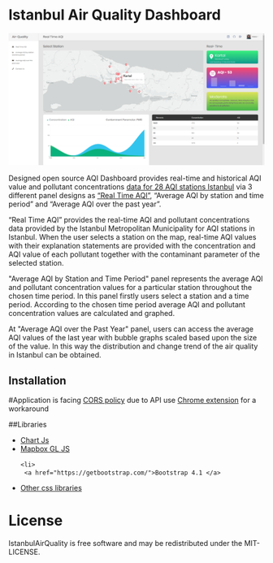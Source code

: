 
<h1>Istanbul Air Quality Dashboard</h1>

<img src="https://github.com/eyptunahnunl/IstanbulAirQualityDashboard/blob/main/images/screenshot/Real-Time-AQI.PNG" alt="">



Designed open source AQI Dashboard provides real-time and historical AQI value and pollutant concentrations <a href="https://data.ibb.gov.tr/dataset/hava-kalitesi-istasyon-bilgileri-web-servisi">data for 28 AQI stations Istanbul</a> via 3 different panel designs as  <a href="https://data.ibb.gov.tr/dataset/hava-kalitesi-istasyon-olcum-sonuclari-web-servisi">“Real Time AQI”</a>, “Average AQI by station and time period” and “Average AQI over the past year”. 

<p>“Real Time AQI” provides the real-time AQI and pollutant concentrations data provided by the Istanbul Metropolitan Municipality for AQI stations in Istanbul. When the user selects a station on the map, real-time AQI values with their explanation statements are provided with the concentration and AQI value of each pollutant together with the contaminant parameter of the selected station. </p>

"Average AQI by Station and Time Period" panel represents the average AQI and pollutant concentration values for a particular station throughout the chosen time period. In this panel firstly users select a station and a time period. According to the chosen time period average AQI and pollutant concentration values are calculated and graphed. 

At "Average AQI over the Past Year" panel, users can access the average AQI values of the last year with bubble graphs scaled based upon the size of the value. In this way the distribution and change trend of the air quality in Istanbul can be obtained.



## Installation

#Application is facing <a href="https://developer.mozilla.org/en-US/docs/Web/HTTP/CORS">CORS policy</a> due to API use <a href="https://chrome.google.com/webstore/detail/allow-cors-access-control/lhobafahddgcelffkeicbaginigeejlf">Chrome extension</a> for a workaround

##Libraries


<ul>
  <li>
    <a href="https://www.chartjs.org/">Chart Js</a>
</li>
  <li>
     <a href="https://www.mapbox.com/">Mapbox GL JS</a>
  </li>
  
    <li>
     <a href="https://getbootstrap.com/">Bootstrap 4.1 </a>
  </li>
  
  <li>
     <a href="https://fontawesome.com/">Other css libraries </a>
  </li>
</ul>






<h1>License</h1>
IstanbulAirQuality is free software and may be redistributed under the MIT-LICENSE.


